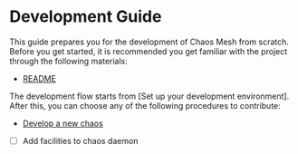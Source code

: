 # Development Guide

This guide prepares you for the development of Chaos Mesh from scratch. Before you get started, it is recommended you get familiar with the project through the following materials:

- [README](./README.md)

The development flow starts from [Set up your development environment]. After this, you can choose any of the following procedures to contribute:
- [Develop a new chaos](./dev_hello_world.md)
- [ ] Add facilities to chaos daemon


